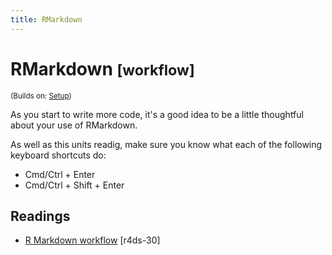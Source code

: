 ```yaml
---
title: RMarkdown
---
```


<!-- Generated automatically from workflow-rmarkdown.yml. Do not edit by hand -->

# RMarkdown <small class='workflow'>[workflow]</small>
<small>(Builds on: [Setup](setup.md))</small>

As you start to write more code, it's a good idea to be a little thoughtful
about your use of RMarkdown.

As well as this units readig, make sure you know what each of the following
keyboard shortcuts do:

* Cmd/Ctrl + Enter
* Cmd/Ctrl + Shift + Enter

## Readings

  * [R Markdown workflow](http://r4ds.had.co.nz/r-markdown-workflow.html) [r4ds-30]


